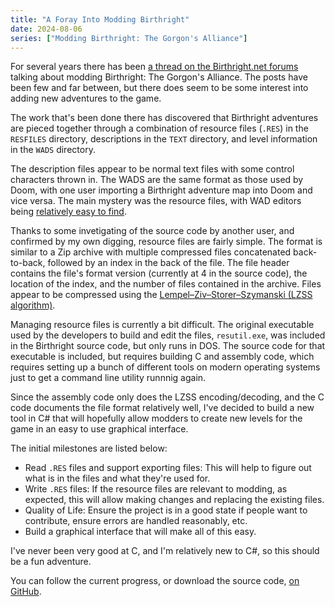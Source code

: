 ```yaml
---
title: "A Foray Into Modding Birthright"
date: 2024-08-06
series: ["Modding Birthright: The Gorgon's Alliance"]
---
```


For several years there has been [a thread on the Birthright.net forums][brnet-modding] talking about modding Birthright: The Gorgon's Alliance. The posts have been few and far between, but there does seem to be some interest into adding new adventures to the game.

The work that's been done there has discovered that Birthright adventures are pieced together through a combination of resource files (`.RES`) in the `RESFILES` directory, descriptions in the `TEXT` directory, and level information in the `WADS` directory.

The description files appear to be normal text files with some control characters thrown in. The WADS are the same format as those used by Doom, with one user importing a Birthright adventure map into Doom and vice versa. The main mystery was the resource files, with WAD editors being [relatively easy to find][wad-editors].

Thanks to some invetigating of the source code by another user, and confirmed by my own digging, resource files are fairly simple. The format is similar to a Zip archive with multiple compressed files concatenated back-to-back, followed by an index in the back of the file. The file header contains the file's format version (currently at 4 in the source code), the location of the index, and the number of files contained in the archive. Files appear to be compressed using the [Lempel–Ziv–Storer–Szymanski (LZSS algorithm)][lzss].

Managing resource files is currently a bit difficult. The original executable used by the developers to build and edit the files, `resutil.exe`, was included in the Birthright source code, but only runs in DOS. The source code for that executable is included, but requires building C and assembly code, which requires setting up a bunch of different tools on modern operating systems just to get a command line utility runnnig again.

Since the assembly code only does the LZSS encoding/decoding, and the C code documents the file format relatively well, I've decided to build a new tool in C# that will hopefully allow modders to create new levels for the game in an easy to use graphical interface.

The initial milestones are listed below:

* Read `.RES` files and support exporting files: This will help to figure out what is in the files and what they're used for.
* Write `.RES` files: If the resource files are relevant to modding, as expected, this will allow making changes and replacing the existing files.
* Quality of Life: Ensure the project is in a good state if people want to contribute, ensure errors are handled reasonably, etc.
* Build a graphical interface that will make all of this easy.

I've never been very good at C, and I'm relatively new to C#, so this should be a fun adventure.

You can follow the current progress, or download the source code, [on GitHub][brut-github].

[brnet-modding]: http://www.birthright.net/forums/showthread.php?28766-Modding-Birthright-Gorgon-s-Alliance-Adventures
[brut-github]: https://github.com/Shiryou/brut
[lzss]: https://en.wikipedia.org/wiki/Lempel%E2%80%93Ziv%E2%80%93Storer%E2%80%93Szymanski
[wad-editors]: https://doomwiki.org/wiki/Editing_utility#WAD_editors
